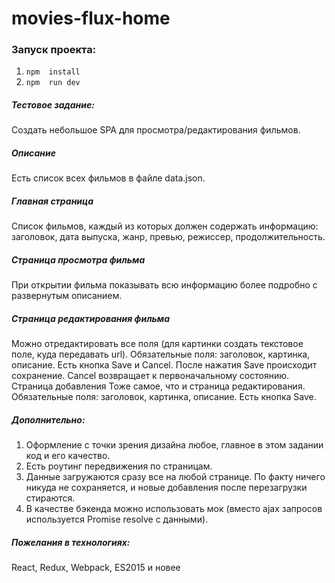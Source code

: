 # movies-flux-home

### Запуск проекта:
 1. ```npm  install```
 2. ```npm  run dev```

##### Тестовое задание:
Создать небольшое SPA для просмотра/редактирования фильмов.

##### Описание
Есть список всех фильмов в файле data.json.

##### Главная страница
Список фильмов, каждый из которых должен содержать информацию:
заголовок, дата выпуска, жанр, превью, режиссер, продолжительность.
##### Страница просмотра фильма
При открытии фильма показывать всю информацию более подробно с
развернутым описанием.
##### Страница редактирования фильма
Можно отредактировать все поля (для картинки создать текстовое
поле, куда передавать url). Обязательные поля: заголовок, картинка,
описание. Есть кнопка Save и Cancel. После нажатия Save происходит
сохранение. Cancel возвращает к первоначальному состоянию.
Страница добавления
Тоже самое, что и страница редактирования. Обязательные поля:
заголовок, картинка, описание. Есть кнопка Save.
##### Дополнительно:
1. Оформление с точки зрения дизайна любое, главное в этом задании код и его качество. 
2. Есть роутинг передвижения по страницам. 
3. Данные загружаются сразу все на любой странице. По факту ничего никуда не сохраняется, и новые добавления после перезагрузки стираются. 
4. В качестве бэкенда можно использовать мок (вместо ajax запросов используется Promise resolve с данными). 

##### Пожелания в технологиях:
React, Redux, Webpack, ES2015 и новее

